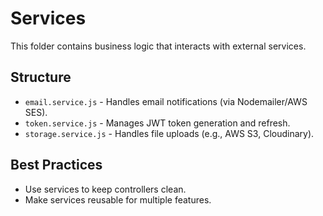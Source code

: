 # Services
This folder contains business logic that interacts with external services.

## Structure
- `email.service.js` - Handles email notifications (via Nodemailer/AWS SES).
- `token.service.js` - Manages JWT token generation and refresh.
- `storage.service.js` - Handles file uploads (e.g., AWS S3, Cloudinary).

## Best Practices
- Use services to keep controllers clean.
- Make services reusable for multiple features.
